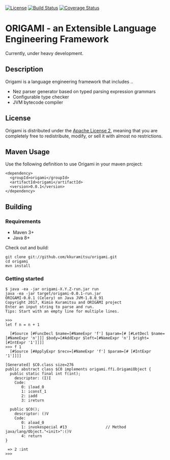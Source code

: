 [![License](https://img.shields.io/badge/license-Apache%202-blue.svg)](#license)
[![Build Status](https://travis-ci.org/sekiguchi-nagisa/ydsh.svg?branch=master)](https://travis-ci.org/sekiguchi-nagisa/ydsh)
[![Coverage Status](https://coveralls.io/repos/github/sekiguchi-nagisa/ydsh/badge.svg?branch=master)](https://coveralls.io/github/sekiguchi-nagisa/ydsh?branch=master)

# ORIGAMI - an Extensible Language Engineering Framework

Currently, under heavy development.

Description
-----------

Origami is a language engineering framework that includes ..

* Nez parser generator based on typed parsing expression grammars
* Configurable type checker
* JVM bytecode compiler

License
-------

Origami is distributed under the [Apache License 2](http://www.apache.org/licenses/LICENSE-2.0), meaning that you are completely free to redistribute, modify, or sell it with almost no restrictions.

<!--
Documentation
-------------

* [wiki](https://github.com/kkuramitsu/origami/wiki)

Forums
------

* [origami-users](https://groups.google.com/group/origami-users)
* [origami-dev](https://groups.google.com/group/origami-dev)

-->

Maven Usage
-----------

Use the following definition to use Origami in your maven project:

```
<dependency>
  <groupId>origami</groupId>
  <artifactId>origami</artifactId>
  <version>0.0.1</version>
</dependency>
```

Building
--------

### Requirements

* Maven 3+
* Java 8+

Check out and build:

```
git clone git://github.com/kkuramitsu/origami.git
cd origami
mvn install
```

### Getting started

```
$ java -ea -jar origami-X.Y.Z-run.jar run
java -ea -jar target/origami-0.0.1-run.jar
ORIGAMI-0.0.1 (Celery) on Java JVM-1.8.0_91
Copyright 2017, Kimio Kuramitsu and ORIGAMI project
Enter an input string to parse and run.
Tips: Start with an empty line for multiple lines.

>>> 
let f n = n + 1

  [#Source [#FuncDecl $name=[#NameExpr 'f'] $param=[# [#LetDecl $name=[#NameExpr 'n']]] $body=[#AddExpr $left=[#NameExpr 'n'] $right=[#IntExpr '1']]]]
>>> f 1
  [#Source [#ApplyExpr $recv=[#NameExpr 'f'] $param=[# [#IntExpr '1']]]]

[Generated] $C0.class size=276
public abstract class $C0 implements origami.ffi.OrigamiObject {
  public static final int f(int);
    descriptor: (I)I
    Code:
       0: iload_0
       1: iconst_1
       2: iadd
       3: ireturn

  public $C0();
    descriptor: ()V
    Code:
       0: aload_0
       1: invokespecial #13                 // Method java/lang/Object."<init>":()V
       4: return
}

 => 2 :int
>>> 


```



